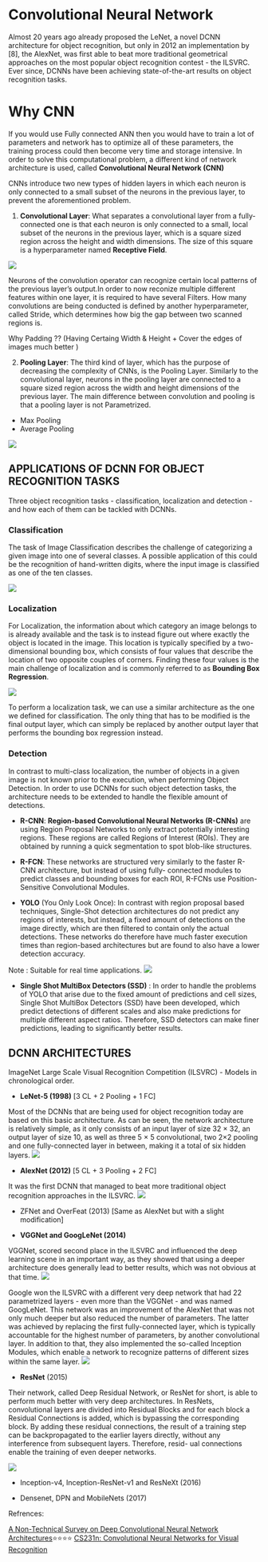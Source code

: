 # Convolutional Neural Network

Almost 20 years ago already proposed the LeNet, a novel DCNN architecture for object recognition, but only in 2012 an implementation by [8], the AlexNet, was first able
to beat more traditional geometrical approaches on the most popular object recognition contest - the ILSVRC. Ever since, DCNNs have been achieving state-of-the-art results on
object recognition tasks.

# Why CNN

If you would use Fully connected ANN then you would have to train a lot of parameters and network has to optimize all of these parameters,
the training process could then become very time and storage intensive. In order to solve this computational problem, a different
kind of network architecture is used, called **Convolutional Neural Network (CNN)**

CNNs introduce two new types of hidden layers in which each neuron is only connected to a small subset of the neurons in the previous layer, to prevent the
aforementioned problem.</br>

1. **Convolutional Layer**: What separates a convolutional layer from a fully-connected one is that each neuron is only connected to a small, local subset of the
neurons in the previous layer, which is a square sized region across the height and width dimensions. The size of this square
is a hyperparameter named **Receptive Field**.

![](https://github.com/theainerd/MLInterview/blob/master/Deep%20Learning/images/Screenshot%20from%202018-09-30%2008-21-45.png)

Neurons of the convolution operator can recognize certain local patterns of the previous layer’s output.In order to now reconize multiple different features within
one layer, it is required to have several Filters. How many convolutions are being conducted is defined by another hyperparameter, called Stride, which determines
how big the gap between two scanned regions is.

Why Padding ?? (Having Certaing Width & Height + Cover the edges of images much better )

2. **Pooling Layer**: The third kind of layer, which has the purpose of decreasing the complexity of CNNs, is the Pooling
Layer. Similarly to the convolutional layer, neurons in the pooling layer are connected to a square sized region across
the width and height dimensions of the previous layer. The main difference between convolution and pooling is that a
pooling layer is not Parametrized.

* Max Pooling
* Average Pooling

![](https://github.com/theainerd/MLInterview/blob/master/Deep%20Learning/images/Screenshot%20from%202018-09-30%2008-22-13.png)

## APPLICATIONS OF DCNN FOR OBJECT RECOGNITION TASKS

Three object recognition tasks - classification, localization and detection - and how each of them can be tackled with DCNNs.

### Classification

The task of Image Classification describes the challenge of categorizing a given image into one of several classes. A
possible application of this could be the recognition of hand-written digits, where the input image is classified as one of the
ten classes.

![](https://github.com/theainerd/MLInterview/blob/master/Deep%20Learning/images/Screenshot%20from%202018-09-30%2008-43-37.png)

### Localization

For Localization, the information about which category an image belongs to is already available and the task is to instead
figure out where exactly the object is located in the image. This location is typically specified by a two-dimensional bounding
box, which consists of four values that describe the location of two opposite couples of corners. Finding these four values is
the main challenge of localization and is commonly referred to as **Bounding Box Regression**.

![](https://github.com/theainerd/MLInterview/blob/master/Deep%20Learning/images/Screenshot%20from%202018-09-30%2008-49-08.png)

To perform a localization task, we can use a similar architecture as the one we defined for classification. The only
thing that has to be modified is the final output layer, which can simply be replaced by another output layer that performs
the bounding box regression instead.

### Detection

In contrast to multi-class localization, the number of objects in a given image is not known prior to the execution, when performing Object Detection. In order to use DCNNs for such
object detection tasks, the architecture needs to be extended to handle the flexible amount of detections.

  * **R-CNN**: **Region-based Convolutional Neural Networks (R-CNNs)** are using Region Proposal Networks to only extract potentially interesting regions. These regions are called
Regions of Interest (ROIs). They are obtained by running a quick segmentation to spot blob-like structures.


  * **R-FCN**: These networks are structured very similarly to the faster R-CNN architecture, but instead of using fully-
connected modules to predict classes and bounding boxes for each ROI, R-FCNs use Position-Sensitive Convolutional Modules.

  * **YOLO** (You Only Look Once): In contrast with region proposal based techniques, Single-Shot detection architectures do not predict any
regions of interests, but instead, a fixed amount of detections on the image directly, which are then filtered to contain only
the actual detections. These networks do therefore have much faster execution times than region-based architectures but are
found to also have a lower detection accuracy.

  Note : Suitable for real time applications.
  ![](https://github.com/theainerd/MLInterview/blob/master/Deep%20Learning/images/Screenshot%20from%202018-09-30%2009-28-06.png)

  * **Single Shot MultiBox Detectors (SSD)** : In order to handle the problems of YOLO that arise due to the fixed amount of predictions and cell sizes,
Single Shot MultiBox Detectors (SSD) have been developed, which predict detections of different scales and also make
predictions for multiple different aspect ratios. Therefore, SSD detectors can make finer predictions, leading to significantly
better results.


## DCNN ARCHITECTURES

ImageNet Large Scale Visual Recognition Competition (ILSVRC) - Models in chronological order.

* **LeNet-5 (1998)** [3 CL + 2 Pooling + 1 FC]

Most of the DCNNs that are being used for object recognition today are based on this basic architecture. As can be seen, the network architecture is relatively simple,
as it only consists of an input layer of size 32 × 32, an output layer of size 10, as well as three 5 × 5 convolutional, two
2×2 pooling and one fully-connected layer in between, making it a total of six hidden layers.
![](https://github.com/theainerd/MLInterview/blob/master/Deep%20Learning/images/Screenshot%20from%202018-09-30%2009-32-15.png)

* **AlexNet (2012)** [5 CL + 3 Pooling + 2 FC]

It was the first DCNN that managed to beat more traditional object recognition approaches in the ILSVRC.
![](https://github.com/theainerd/MLInterview/blob/master/Deep%20Learning/images/Screenshot%20from%202018-09-30%2009-32-15.png)

* ZFNet and OverFeat (2013) [Same as AlexNet but with a slight modification]

* **VGGNet and GoogLeNet (2014)**

VGGNet, scored second place in the ILSVRC and influenced the deep learning scene in an important way, as they showed that using a deeper architecture
does generally lead to better results, which was not obvious at that time.
![](https://github.com/theainerd/MLInterview/blob/master/Deep%20Learning/images/Screenshot%20from%202018-09-30%2009-45-48.png)

Google won the ILSVRC with a different very deep network that had 22 parametrized layers - even more than the VGGNet - and was named GoogLeNet. This network was an improvement of the AlexNet that was not only much deeper but also
reduced the number of parameters. The latter was achieved by replacing the first fully-connected layer, which is typically
accountable for the highest number of parameters, by another convolutional layer. In addition to that, they also implemented
the so-called Inception Modules, which enable a network to recognize patterns of different sizes within the same layer.
![](https://github.com/theainerd/MLInterview/blob/master/Deep%20Learning/images/Screenshot%20from%202018-09-30%2010-00-46.png)

* **ResNet** (2015)

Their network, called Deep Residual Network, or ResNet for short, is able to perform much better with very deep architectures. In
ResNets, convolutional layers are divided into Residual Blocks and for each block a Residual Connections is added, which is
bypassing the corresponding block. By adding these residual connections, the result of a training
step can be backpropagated to the earlier layers directly, without any interference from subsequent layers. Therefore, resid-
ual connections enable the training of even deeper networks.

![](https://github.com/theainerd/MLInterview/blob/master/Deep%20Learning/images/Screenshot%20from%202018-09-30%2010-08-03.png)


* Inception-v4, Inception-ResNet-v1 and ResNeXt (2016)

* Densenet, DPN and MobileNets (2017)



Refrences:

[A Non-Technical Survey on Deep Convolutional Neural Network Architectures](https://arxiv.org/pdf/1803.02129.pdf):star::star::star::star:
[CS231n: Convolutional Neural Networks for Visual Recognition](http://cs231n.stanford.edu/)
